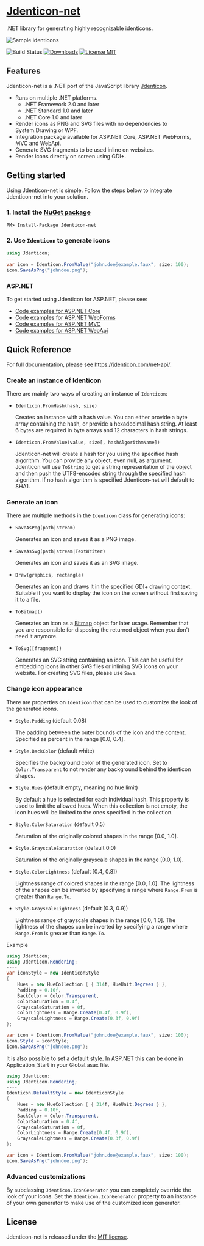 # [Jdenticon-net](https://jdenticon.com)
.NET library for generating highly recognizable identicons.

![Sample identicons](https://jdenticon.com/hosted/github-samples.png)

![Build Status](https://dmester.visualstudio.com/_apis/public/build/definitions/152c4e55-d5d5-4b59-a185-bf3a78ad4ef3/5/badge)
[![Downloads](https://img.shields.io/nuget/dt/Jdenticon-net.svg)](https://www.nuget.org/packages/Jdenticon-net/)
[![License MIT](https://img.shields.io/github/license/dmester/jdenticon-net.svg)](https://github.com/dmester/jdenticon-net/blob/master/LICENSE.txt)

## Features
Jdenticon-net is a .NET port of the JavaScript library [Jdenticon](https://github.com/dmester/jdenticon).

* Runs on multiple .NET platforms.
  * .NET Framework 2.0 and later
  * .NET Standard 1.0 and later
  * .NET Core 1.0 and later
* Render icons as PNG and SVG files with no dependencies to System.Drawing or WPF.
* Integration package available for ASP.NET Core, ASP.NET WebForms, MVC and WebApi.
* Generate SVG fragments to be used inline on websites.
* Render icons directly on screen using GDI+.

## Getting started
Using Jdenticon-net is simple. Follow the steps below to integrate Jdenticon-net into your solution.

### 1. Install the [NuGet package](https://www.nuget.org/packages/Jdenticon-net/)
```
PM> Install-Package Jdenticon-net
```

### 2. Use `Identicon` to generate icons
```csharp
using Jdenticon;
----
var icon = Identicon.FromValue("john.doe@example.faux", size: 100);
icon.SaveAsPng("johndoe.png");
```

### ASP.NET
To get started using Jdenticon for ASP.NET, please see:

* [Code examples for ASP.NET Core](https://jdenticon.com/net-api/html/N_Jdenticon_AspNetCore.html)
* [Code examples for ASP.NET WebForms](https://jdenticon.com/net-api/html/N_Jdenticon_AspNet_WebForms.html)
* [Code examples for ASP.NET MVC](https://jdenticon.com/net-api/html/N_Jdenticon_AspNet_Mvc.html)
* [Code examples for ASP.NET WebApi](https://jdenticon.com/net-api/html/N_Jdenticon_AspNet_WebApi.html)

## Quick Reference
For full documentation, please see https://jdenticon.com/net-api/.

### Create an instance of Identicon
There are mainly two ways of creating an instance of `Identicon`:

* `Identicon.FromHash(hash, size)`

  Creates an instance with a hash value. You can either provide a byte array containing the hash, or 
  provide a hexadecimal hash string. At least 6 bytes are required in byte arrays and 12 characters 
  in hash strings.
  
* `Identicon.FromValue(value, size[, hashAlgorithmName])`

  Jdenticon-net will create a hash for you using the specified hash algorithm. You can provide any 
  object, even null, as argument. Jdenticon will use `ToString` to get a string representation of the 
  object and then push the UTF8-encoded string through the specified hash algorithm. If no hash 
  algorithm is specified Jdenticon-net will default to SHA1.

### Generate an icon
There are multiple methods in the `Identicon` class for generating icons:

* `SaveAsPng(path|stream)`

  Generates an icon and saves it as a PNG image.
  
* `SaveAsSvg(path|stream|TextWriter)`

  Generates an icon and saves it as an SVG image.
  
* `Draw(graphics, rectangle)`

  Generates an icon and draws it in the specified GDI+ drawing context. Suitable if you want to 
  display the icon on the screen without first saving it to a file.
  
* `ToBitmap()`

  Generates an icon as a [Bitmap](https://msdn.microsoft.com/en-us/library/system.drawing.bitmap(v=vs.110).aspx)
  object for later usage. Remember that you are responsible for disposing the returned object when you don't 
  need it anymore.

* `ToSvg([fragment])`

  Generates an SVG string containing an icon. This can be useful for embedding icons in other SVG files or
  inlining SVG icons on your website. For creating SVG files, please use `Save`.
  
### Change icon appearance
There are properties on `Identicon` that can be used to customize the look of the generated icons.

* `Style.Padding` (default 0.08)

  The padding between the outer bounds of the icon and the content. Specified as percent in the range
  [0.0, 0.4].

* `Style.BackColor` (default white)

  Specifies the background color of the generated icon. Set to `Color.Transparent` to not render any 
  background behind the identicon shapes.
  
* `Style.Hues` (default empty, meaning no hue limit)

  By default a hue is selected for each individual hash. This property is used to limit the allowed
  hues. When this collection is not empty, the icon hues will be limited to the ones specified in
  the collection. 
  
* `Style.ColorSaturation` (default 0.5)
  
  Saturation of the originally colored shapes in the range [0.0, 1.0].
  
* `Style.GrayscaleSaturation` (default 0.0)
  
  Saturation of the originally grayscale shapes in the range [0.0, 1.0].
  
* `Style.ColorLightness` (default [0.4, 0.8])

  Lightness range of colored shapes in the range [0.0, 1.0]. The lightness of the shapes can be inverted by
  specifying a range where `Range.From` is greater than `Range.To`.
  
* `Style.GrayscaleLightness` (default [0.3, 0.9])

  Lightness range of grayscale shapes in the range [0.0, 1.0]. The lightness of the shapes can be inverted by
  specifying a range where `Range.From` is greater than `Range.To`.
  
Example

```csharp
using Jdenticon;
using Jdenticon.Rendering;
----
var iconStyle = new IdenticonStyle
{
    Hues = new HueCollection { { 314f, HueUnit.Degrees } },
    Padding = 0.10f,
    BackColor = Color.Transparent,
    ColorSaturation = 0.4f,
    GrayscaleSaturation = 0f,
    ColorLightness = Range.Create(0.4f, 0.9f),
    GrayscaleLightness = Range.Create(0.3f, 0.9f)
};

var icon = Identicon.FromValue("john.doe@example.faux", size: 100);
icon.Style = iconStyle;
icon.SaveAsPng("johndoe.png");
```

It is also possible to set a default style. In ASP.NET this can be done in Application_Start in your Global.asax file.

```csharp
using Jdenticon;
using Jdenticon.Rendering;
----
Identicon.DefaultStyle = new IdenticonStyle
{
    Hues = new HueCollection { { 314f, HueUnit.Degrees } },
    Padding = 0.10f,
    BackColor = Color.Transparent,
    ColorSaturation = 0.4f,
    GrayscaleSaturation = 0f,
    ColorLightness = Range.Create(0.4f, 0.9f),
    GrayscaleLightness = Range.Create(0.3f, 0.9f)
};

var icon = Identicon.FromValue("john.doe@example.faux", size: 100);
icon.SaveAsPng("johndoe.png");
```
  
### Advanced customizations
By subclassing `Jdenticon.IconGenerator` you can completely override the look of your icons. Set the
`Identicon.IconGenerator` property to an instance of your own generator to make use of the customized 
icon generator.

## License
Jdenticon-net is released under the [MIT license](https://github.com/dmester/jdenticon-net/blob/master/LICENSE.txt).
